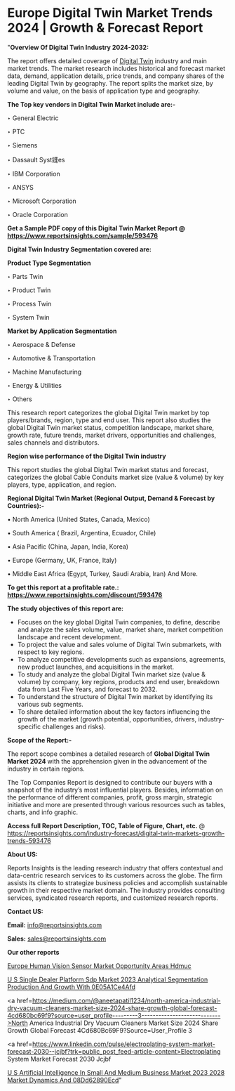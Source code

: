# Europe Digital Twin Market Trends 2024 | Growth & Forecast Report

"<strong>Overview Of Digital Twin Industry 2024-2032:</strong>

The report offers detailed coverage of <a href=https://www.reportsinsights.com/sample/593476>Digital Twin</a> industry and main market trends. The market research includes historical and forecast market data, demand, application details, price trends, and company shares of the leading Digital Twin by geography. The report splits the market size, by volume and value, on the basis of application type and geography.

<strong>The Top key vendors in Digital Twin Market include are:- </strong>

‣ General Electric


‣ PTC


‣ Siemens


‣ Dassault Syst鑝es


‣ IBM Corporation


‣ ANSYS


‣ Microsoft Corporation


‣ Oracle Corporation

<strong>Get a Sample PDF copy of this Digital Twin Market Report </strong><strong>@ <a href=https://www.reportsinsights.com/sample/593476 style=color:#0000ff;>https://www.reportsinsights.com/sample/593476</a> </strong>

<strong>Digital Twin Industry Segmentation covered are:</strong>

<strong>Product Type Segmentation</strong>

‣    Parts Twin


‣ Product Twin


‣ Process Twin


‣ System Twin

<strong>Market by Application Segmentation</strong>

‣   Aerospace & Defense


‣ Automotive & Transportation


‣ Machine Manufacturing


‣ Energy & Utilities


‣ Others

This research report categorizes the global Digital Twin market by top players/brands, region, type and end user. This report also studies the global Digital Twin market status, competition landscape, market share, growth rate, future trends, market drivers, opportunities and challenges, sales channels and distributors.

<strong>Region wise performance of the Digital Twin industry</strong><strong> </strong>

This report studies the global Digital Twin market status and forecast, categorizes the global Cable Conduits market size (value &amp; volume) by key players, type, application, and region. 

<strong>Regional Digital Twin Market (Regional Output, Demand &amp; Forecast by Countries):-</strong>

• North America (United States, Canada, Mexico)

• South America ( Brazil, Argentina, Ecuador, Chile)

• Asia Pacific (China, Japan, India, Korea)

• Europe (Germany, UK, France, Italy)

• Middle East Africa (Egypt, Turkey, Saudi Arabia, Iran) And More.

<strong>To get this report at a profitable rate.: <a href=https://www.reportsinsights.com/discount/593476 style=color:#0000ff;>https://www.reportsinsights.com/discount/593476</a></strong>

<strong>The study objectives of this report are:</strong>
<ul>
  <li>Focuses on the key global Digital Twin companies, to define, describe and analyze the sales volume, value, market share, market competition landscape and recent development.</li>
  <li>To project the value and sales volume of Digital Twin submarkets, with respect to key regions.</li>
  <li>To analyze competitive developments such as expansions, agreements, new product launches, and acquisitions in the market.</li>
  <li>To study and analyze the global Digital Twin market size (value &amp; volume) by company, key regions, products and end user, breakdown data from Last Five Years, and forecast to 2032.</li>
  <li>To understand the structure of Digital Twin market by identifying its various sub segments.</li>
  <li>To share detailed information about the key factors influencing the growth of the market (growth potential, opportunities, drivers, industry-specific challenges and risks).</li>
</ul>
<strong>Scope of the Report:-</strong><strong> </strong>

The report scope combines a detailed research of <strong>Global Digital Twin Market 2024 </strong>with the apprehension given in the advancement of the industry in certain regions.

The Top Companies Report is designed to contribute our buyers with a snapshot of the industry’s most influential players. Besides, information on the performance of different companies, profit, gross margin, strategic initiative and more are presented through various resources such as tables, charts, and info graphic.

<strong>Access full Report Description, TOC, Table of Figure, Chart, etc. </strong>@   <a href=https://reportsinsights.com/industry-forecast/digital-twin-markets-growth-trends-593476 style=color:#0000ff;>https://reportsinsights.com/industry-forecast/digital-twin-markets-growth-trends-593476</a>

<strong>About US:</strong>

Reports Insights is the leading research industry that offers contextual and data-centric research services to its customers across the globe. The firm assists its clients to strategize business policies and accomplish sustainable growth in their respective market domain. The industry provides consulting services, syndicated research reports, and customized research reports.

<strong>Contact US:</strong>

<p class=""""><b>Email:</b> <a href=mailto:info@reportsinsights.com>info@reportsinsights.com</a></p>
<p class=""""><b>Sales:</b> <a href=mailto:sales@reportsinsights.com>sales@reportsinsights.com</a></p>

<strong>Our other reports</strong>

<a href=https://www.linkedin.com/pulse/europe-human-vision-sensor-market-opportunity-areas-hdmuc/>Europe Human Vision Sensor Market Opportunity Areas Hdmuc</a>

<a href=https://medium.com/@akitotamura255/u-s-single-dealer-platform-sdp-market-2023-analytical-segmentation-production-and-growth-with-0e05a1ce4afd>U S Single Dealer Platform Sdp Market 2023 Analytical Segmentation Production And Growth With 0E05A1Ce4Afd</a>

<a href=https://medium.com/@aneetapatil1234/north-america-industrial-dry-vacuum-cleaners-market-size-2024-share-growth-global-forecast-4cd680bc69f9?source=user_profile---------3---------------------------->North America Industrial Dry Vacuum Cleaners Market Size 2024 Share Growth Global Forecast 4Cd680Bc69F9?Source=User_Profile         3</a>

<a href=https://www.linkedin.com/pulse/electroplating-system-market-forecast-2030--jcjbf?trk=public_post_feed-article-content>Electroplating System Market Forecast 2030  Jcjbf</a>

<a href=https://medium.com/@reportsinsights23/u-s-artificial-intelligence-in-small-and-medium-business-market-2023-2028-market-dynamics-and-08dd62890ecd>U S Artificial Intelligence In Small And Medium Business Market 2023 2028 Market Dynamics And 08Dd62890Ecd</a>"

